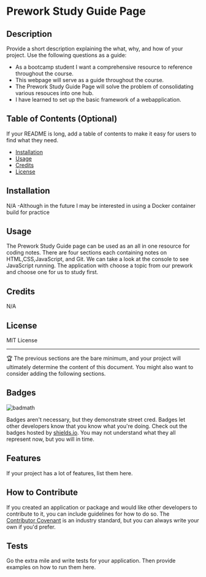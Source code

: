 # Prework Study Guide Page

## Description

Provide a short description explaining the what, why, and how of your project. Use the following questions as a guide:

- As a bootcamp student I want a comprehensive resource to reference throughout the course.
- This webpage will serve as a guide throughout the course. 
- The Prework Study Guide Page will solve the problem of consolidating various resouces into one hub.
- I have learned to set up the basic framework of a webapplication. 

## Table of Contents (Optional)

If your README is long, add a table of contents to make it easy for users to find what they need.

- [Installation](#installation)
- [Usage](#usage)
- [Credits](#credits)
- [License](#license)

## Installation

N/A -Although in the future I may be interested in using a Docker container build for practice

## Usage

The Prework Study Guide page can be used as an all in one resource for coding notes. There are four sections each containing notes on HTML,CSS,JavaScript, and Git. We can take a look at the console to see JavaScript running. The application with choose a topic from our prework and choose one for us to study first.

## Credits

N/A

## License
MIT License

---

🏆 The previous sections are the bare minimum, and your project will ultimately determine the content of this document. You might also want to consider adding the following sections.

## Badges

![badmath](https://img.shields.io/github/languages/top/nielsenjared/badmath)

Badges aren't necessary, but they demonstrate street cred. Badges let other developers know that you know what you're doing. Check out the badges hosted by [shields.io](https://shields.io/). You may not understand what they all represent now, but you will in time.

## Features

If your project has a lot of features, list them here.

## How to Contribute

If you created an application or package and would like other developers to contribute to it, you can include guidelines for how to do so. The [Contributor Covenant](https://www.contributor-covenant.org/) is an industry standard, but you can always write your own if you'd prefer.

## Tests

Go the extra mile and write tests for your application. Then provide examples on how to run them here.